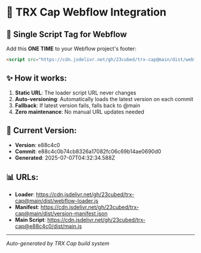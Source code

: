 # 🎯 TRX Cap Webflow Integration

## 🔗 Single Script Tag for Webflow

Add this **ONE TIME** to your Webflow project's footer:

```html
<script src="https://cdn.jsdelivr.net/gh/23cubed/trx-cap@main/dist/webflow-loader.js"></script>
```

## ✨ How it works:

1. **Static URL**: The loader script URL never changes
2. **Auto-versioning**: Automatically loads the latest version on each commit
3. **Fallback**: If latest version fails, falls back to @main
4. **Zero maintenance**: No manual URL updates needed

## 🚀 Current Version:
- **Version**: e88c4c0
- **Commit**: e88c4c0b74cb8326a17082fc06c69b14ae0690d0
- **Generated**: 2025-07-07T04:32:34.588Z

## 📊 URLs:
- **Loader**: https://cdn.jsdelivr.net/gh/23cubed/trx-cap@main/dist/webflow-loader.js
- **Manifest**: https://cdn.jsdelivr.net/gh/23cubed/trx-cap@main/dist/version-manifest.json
- **Main Script**: https://cdn.jsdelivr.net/gh/23cubed/trx-cap@e88c4c0/dist/main.js

---
*Auto-generated by TRX Cap build system*

